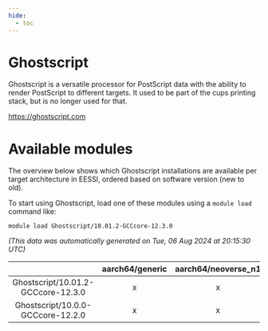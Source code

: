 ```yaml
---
hide:
  - toc
---
```


Ghostscript
===========


Ghostscript is a versatile processor for PostScript data with the ability to render PostScript to different targets. It used to be part of the cups printing stack, but is no longer used for that.

https://ghostscript.com
# Available modules


The overview below shows which Ghostscript installations are available per target architecture in EESSI, ordered based on software version (new to old).

To start using Ghostscript, load one of these modules using a `module load` command like:

```shell
module load Ghostscript/10.01.2-GCCcore-12.3.0
```

*(This data was automatically generated on Tue, 06 Aug 2024 at 20:15:30 UTC)*  

| |aarch64/generic|aarch64/neoverse_n1|aarch64/neoverse_v1|x86_64/generic|x86_64/amd/zen2|x86_64/amd/zen3|x86_64/amd/zen4|x86_64/intel/haswell|x86_64/intel/skylake_avx512|
| :---: | :---: | :---: | :---: | :---: | :---: | :---: | :---: | :---: | :---: |
|Ghostscript/10.01.2-GCCcore-12.3.0|x|x|x|x|x|x|x|x|x|
|Ghostscript/10.0.0-GCCcore-12.2.0|x|x|x|x|x|x|-|x|x|
